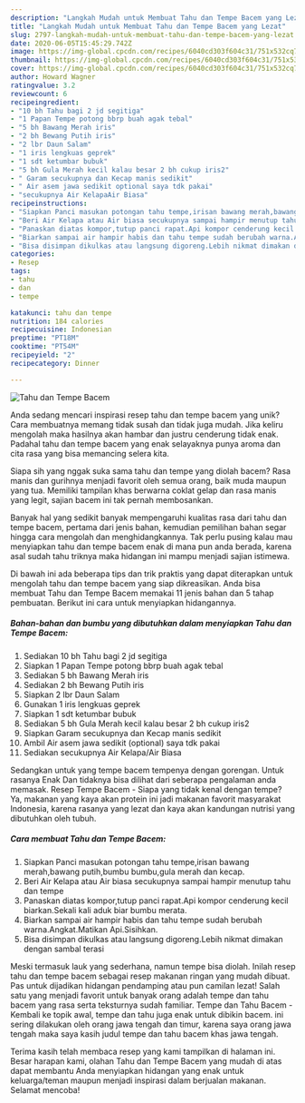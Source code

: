 ```yaml
---
description: "Langkah Mudah untuk Membuat Tahu dan Tempe Bacem yang Lezat"
title: "Langkah Mudah untuk Membuat Tahu dan Tempe Bacem yang Lezat"
slug: 2797-langkah-mudah-untuk-membuat-tahu-dan-tempe-bacem-yang-lezat
date: 2020-06-05T15:45:29.742Z
image: https://img-global.cpcdn.com/recipes/6040cd303f604c31/751x532cq70/tahu-dan-tempe-bacem-foto-resep-utama.jpg
thumbnail: https://img-global.cpcdn.com/recipes/6040cd303f604c31/751x532cq70/tahu-dan-tempe-bacem-foto-resep-utama.jpg
cover: https://img-global.cpcdn.com/recipes/6040cd303f604c31/751x532cq70/tahu-dan-tempe-bacem-foto-resep-utama.jpg
author: Howard Wagner
ratingvalue: 3.2
reviewcount: 6
recipeingredient:
- "10 bh Tahu bagi 2 jd segitiga"
- "1 Papan Tempe potong bbrp buah agak tebal"
- "5 bh Bawang Merah iris"
- "2 bh Bewang Putih iris"
- "2 lbr Daun Salam"
- "1 iris lengkuas geprek"
- "1 sdt ketumbar bubuk"
- "5 bh Gula Merah kecil kalau besar 2 bh cukup iris2"
- " Garam secukupnya dan Kecap manis sedikit"
- " Air asem jawa sedikit optional saya tdk pakai"
- "secukupnya Air KelapaAir Biasa"
recipeinstructions:
- "Siapkan Panci masukan potongan tahu tempe,irisan bawang merah,bawang putih,bumbu bumbu,gula merah dan kecap."
- "Beri Air Kelapa atau Air biasa secukupnya sampai hampir menutup tahu dan tempe"
- "Panaskan diatas kompor,tutup panci rapat.Api kompor cenderung kecil biarkan.Sekali kali aduk biar bumbu merata."
- "Biarkan sampai air hampir habis dan tahu tempe sudah berubah warna.Angkat.Matikan Api.Sisihkan."
- "Bisa disimpan dikulkas atau langsung digoreng.Lebih nikmat dimakan dengan sambal terasi"
categories:
- Resep
tags:
- tahu
- dan
- tempe

katakunci: tahu dan tempe 
nutrition: 184 calories
recipecuisine: Indonesian
preptime: "PT18M"
cooktime: "PT54M"
recipeyield: "2"
recipecategory: Dinner

---
```



![Tahu dan Tempe Bacem](https://img-global.cpcdn.com/recipes/6040cd303f604c31/751x532cq70/tahu-dan-tempe-bacem-foto-resep-utama.jpg)

Anda sedang mencari inspirasi resep tahu dan tempe bacem yang unik? Cara membuatnya memang tidak susah dan tidak juga mudah. Jika keliru mengolah maka hasilnya akan hambar dan justru cenderung tidak enak. Padahal tahu dan tempe bacem yang enak selayaknya punya aroma dan cita rasa yang bisa memancing selera kita.

Siapa sih yang nggak suka sama tahu dan tempe yang diolah bacem? Rasa manis dan gurihnya menjadi favorit oleh semua orang, baik muda maupun yang tua. Memiliki tampilan khas berwarna coklat gelap dan rasa manis yang legit, sajian bacem ini tak pernah membosankan.

Banyak hal yang sedikit banyak mempengaruhi kualitas rasa dari tahu dan tempe bacem, pertama dari jenis bahan, kemudian pemilihan bahan segar hingga cara mengolah dan menghidangkannya. Tak perlu pusing kalau mau menyiapkan tahu dan tempe bacem enak di mana pun anda berada, karena asal sudah tahu triknya maka hidangan ini mampu menjadi sajian istimewa.


Di bawah ini ada beberapa tips dan trik praktis yang dapat diterapkan untuk mengolah tahu dan tempe bacem yang siap dikreasikan. Anda bisa membuat Tahu dan Tempe Bacem memakai 11 jenis bahan dan 5 tahap pembuatan. Berikut ini cara untuk menyiapkan hidangannya.

<!--inarticleads1-->

##### Bahan-bahan dan bumbu yang dibutuhkan dalam menyiapkan Tahu dan Tempe Bacem:

1. Sediakan 10 bh Tahu bagi 2 jd segitiga
1. Siapkan 1 Papan Tempe potong bbrp buah agak tebal
1. Sediakan 5 bh Bawang Merah iris
1. Sediakan 2 bh Bewang Putih iris
1. Siapkan 2 lbr Daun Salam
1. Gunakan 1 iris lengkuas geprek
1. Siapkan 1 sdt ketumbar bubuk
1. Sediakan 5 bh Gula Merah kecil kalau besar 2 bh cukup iris2
1. Siapkan  Garam secukupnya dan Kecap manis sedikit
1. Ambil  Air asem jawa sedikit (optional) saya tdk pakai
1. Sediakan secukupnya Air Kelapa/Air Biasa


Sedangkan untuk yang tempe bacem tempenya dengan gorengan. Untuk rasanya Enak Dan tidaknya bisa dilihat dari seberapa pengalaman anda memasak. Resep Tempe Bacem - Siapa yang tidak kenal dengan tempe? Ya, makanan yang kaya akan protein ini jadi makanan favorit masyarakat Indonesia, karena rasanya yang lezat dan kaya akan kandungan nutrisi yang dibutuhkan oleh tubuh. 

<!--inarticleads2-->

##### Cara membuat Tahu dan Tempe Bacem:

1. Siapkan Panci masukan potongan tahu tempe,irisan bawang merah,bawang putih,bumbu bumbu,gula merah dan kecap.
1. Beri Air Kelapa atau Air biasa secukupnya sampai hampir menutup tahu dan tempe
1. Panaskan diatas kompor,tutup panci rapat.Api kompor cenderung kecil biarkan.Sekali kali aduk biar bumbu merata.
1. Biarkan sampai air hampir habis dan tahu tempe sudah berubah warna.Angkat.Matikan Api.Sisihkan.
1. Bisa disimpan dikulkas atau langsung digoreng.Lebih nikmat dimakan dengan sambal terasi


Meski termasuk lauk yang sederhana, namun tempe bisa diolah. Inilah resep tahu dan tempe bacem sebagai resep makanan ringan yang mudah dibuat. Pas untuk dijadikan hidangan pendamping atau pun camilan lezat! Salah satu yang menjadi favorit untuk banyak orang adalah tempe dan tahu bacem yang rasa serta teksturnya sudah familiar. Tempe dan Tahu Bacem - Kembali ke topik awal, tempe dan tahu juga enak untuk dibikin bacem. ini sering dilakukan oleh orang jawa tengah dan timur, karena saya orang jawa tengah maka saya kasih judul tempe dan tahu bacem khas jawa tengah. 

Terima kasih telah membaca resep yang kami tampilkan di halaman ini. Besar harapan kami, olahan Tahu dan Tempe Bacem yang mudah di atas dapat membantu Anda menyiapkan hidangan yang enak untuk keluarga/teman maupun menjadi inspirasi dalam berjualan makanan. Selamat mencoba!
